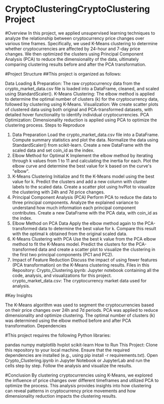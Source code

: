 # CryptoClusteringCryptoClustering Project
#Overview
In this project, we applied unsupervised learning techniques to analyze the relationship between cryptocurrency price changes over various time frames. Specifically, we used K-Means clustering to determine whether cryptocurrencies are affected by 24-hour and 7-day price changes. We then optimized the clusters using Principal Component Analysis (PCA) to reduce the dimensionality of the data, ultimately comparing clustering results before and after the PCA transformation.

#Project Structure
##This project is organized as follows:

Data Loading & Preparation: The raw cryptocurrency data from the crypto_market_data.csv file is loaded into a DataFrame, cleaned, and scaled using StandardScaler().
K-Means Clustering: The elbow method is applied to determine the optimal number of clusters (k) for the cryptocurrency data, followed by clustering using K-Means.
Visualization: We create scatter plots of clustered data using both original and PCA-transformed datasets, with detailed hover functionality to identify individual cryptocurrencies.
PCA Optimization: Dimensionality reduction is applied using PCA to optimize the clustering process.
Steps to Reproduce
1. Data Preparation
Load the crypto_market_data.csv file into a DataFrame.
Compute summary statistics and plot the data.
Normalize the data using StandardScaler() from scikit-learn.
Create a new DataFrame with the scaled data and set coin_id as the index.
2. Elbow Method for Optimal K
Implement the elbow method by iterating through k values from 1 to 11 and calculating the inertia for each.
Plot the elbow curve and determine the best value for k based on the curve's "elbow".
3. K-Means Clustering
Initialize and fit the K-Means model using the best value for k.
Predict the clusters and add a new column with cluster labels to the scaled data.
Create a scatter plot using hvPlot to visualize the clustering with 24h and 7d price changes.
4. Principal Component Analysis (PCA)
Perform PCA to reduce the data to three principal components.
Analyze the explained variance to understand how much information each principal component contributes.
Create a new DataFrame with the PCA data, with coin_id as the index.
5. Elbow Method on PCA Data
Apply the elbow method again to the PCA-transformed data to determine the best value for k.
Compare this result with the optimal k obtained from the original scaled data.
6. K-Means Clustering with PCA
Use the best k value from the PCA elbow method to fit the K-Means model.
Predict the clusters for the PCA-transformed data and create a scatter plot to visualize the clustering in the first two principal components (PC1 and PC2).
7. Impact of Feature Reduction
Discuss the impact of using fewer features (PCA transformation) on the K-Means clustering results.
Files in this Repository:
Crypto_Clustering.ipynb: Jupyter notebook containing all the code, analysis, and visualizations for this project.
crypto_market_data.csv: The cryptocurrency market data used for analysis.

#Key Insights

The K-Means algorithm was used to segment the cryptocurrencies based on their price changes over 24h and 7d periods.
PCA was applied to reduce dimensionality and optimize clustering.
The optimal number of clusters (k) was determined using the elbow method before and after PCA transformation.
Dependencies

#This project requires the following Python libraries:

pandas
numpy
matplotlib
hvplot
scikit-learn
How to Run This Project:
Clone this repository to your local machine.
Ensure that the required dependencies are installed (e.g., using pip install -r requirements.txt).
Open Crypto_Clustering.ipynb in Jupyter Notebook or JupyterLab and run the cells step by step.
Follow the analysis and visualize the results.

#Conclusion
By clustering cryptocurrencies using K-Means, we explored the influence of price changes over different timeframes and utilized PCA to optimize the process. This analysis provides insights into how clustering can reveal patterns in cryptocurrency price movements and how dimensionality reduction impacts the clustering results.